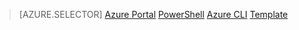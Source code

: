 > [AZURE.SELECTOR]
[Azure Portal](load-balancer-get-started-ilb-arm-pportal.md)
[PowerShell](load-balancer-get-started-ilb-arm-ps.md)
[Azure CLI](load-balancer-get-started-ilb-arm-cli.md)
[Template](load-balancer-get-started-ilb-arm-template.md)
